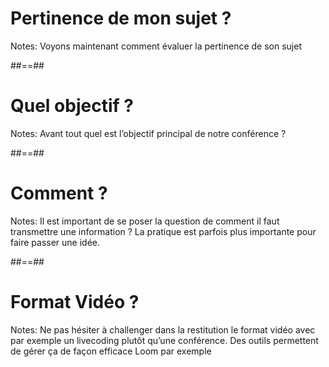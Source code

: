 <!-- .slide: class="transition bottom" data-background="./assets/images/free-to-use-sounds-1530855-unsplash.jpg"-->

# Pertinence de mon sujet ?

Notes:
Voyons maintenant comment évaluer la pertinence de son sujet


##==##


<!-- .slide: class="transition bottom" data-background="./assets/images/alexander-muzenhardt-768330-unsplash.jpg"-->

# Quel objectif ?

Notes:
Avant tout quel est l’objectif principal de notre conférence ?



##==##


<!-- .slide: class="transition top" data-background="./assets/images/baffled-close-up-confused-34520.jpg"-->

# Comment ?

Notes:
Il est important de se poser la question de comment il faut transmettre une information ? La pratique est parfois plus importante pour faire passer une idée.


##==##


<!-- .slide: class="transition bottom" data-background="./assets/images/con-karampelas-1178812-unsplash.jpg"-->

# Format Vidéo ?

Notes:
Ne pas hésiter à challenger dans la restitution le format vidéo avec par exemple un livecoding plutôt qu’une conférence. Des outils permettent de gérer ça de façon efficace Loom par exemple


